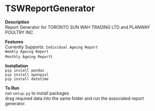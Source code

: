 # TSWReportGenerator

**Description**\
Report Generator for TORONTO SUN WAH TRADING LTD and  PLANWAY POULTRY INC

**Features**\
Currently Supports:
`Individual Ageing Report`\
`Weekly Ageing Report`\
`Monthly Ageing Report`\


**Installation**\
`pip install pandas`\
`pip install openpyxl`\
`pip install datetime`



**To Run**\
run `setup.py` to install packages\
drag required data into the same folder and run the associated report generator.


